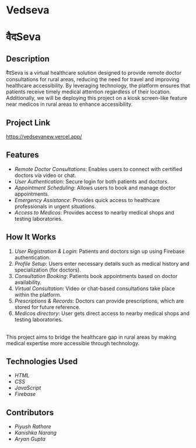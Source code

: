# Vedseva
# वैदSeva

## Description
वैदSeva is a virtual healthcare solution designed to provide remote doctor consultations for rural areas, reducing the need for travel and improving healthcare accessibility. By leveraging technology, the platform ensures that patients receive timely medical attention regardless of their location. Additionally, we will be deploying this project on a kiosk screen-like feature near medicos in rural areas to enhance accessibility.

## Project Link
https://vedsevanew.vercel.app/

## Features
- *Remote Doctor Consultations*: Enables users to connect with certified doctors via video or chat.
- *User Authentication*: Secure login for both patients and doctors.
- *Appointment Scheduling*: Allows users to book and manage doctor appointments.
- *Emergency Assistance*: Provides quick access to healthcare professionals in urgent situations.
- *Access to Medicos*: Provides access to nearby medical shops and testing laboratories. 

## How It Works
1. *User Registration & Login*: Patients and doctors sign up using Firebase authentication.
2. *Profile Setup*: Users enter necessary details such as medical history and specialization (for doctors).
3. *Consultation Booking*: Patients book appointments based on doctor availability.
4. *Virtual Consultation*: Video or chat-based consultations take place within the platform.
5. *Prescriptions & Records*: Doctors can provide prescriptions, which are stored for future reference.
6. *Medicos directory*: User gets direct access to nearby medical shops and testing laboratories. 


<br>
This project aims to bridge the healthcare gap in rural areas by making medical expertise more accessible through technology.

## Technologies Used
- *HTML* 
- *CSS*
- *JavaScript*
- *Firebase*

## Contributors
- *Piyush Rathore*
- *Kanishka Narang*
- *Aryan Gupta*





